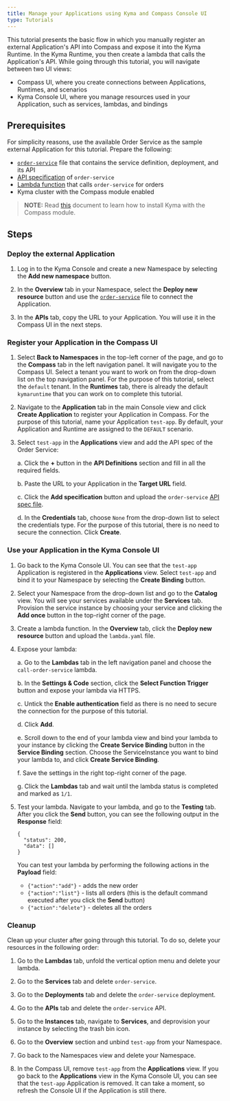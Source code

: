 ```yaml
---
title: Manage your Applications using Kyma and Compass Console UI
type: Tutorials
---
```


This tutorial presents the basic flow in which you manually register an external Application's API into Compass and expose it into the Kyma Runtime. In the Kyma Runtime, you then create a lambda that calls the Application's API. While going through this tutorial, you will navigate between two UI views:

- Compass UI, where you create connections between Applications, Runtimes, and scenarios
- Kyma Console UI, where you manage resources used in your Application, such as services, lambdas, and bindings

## Prerequisites

For simplicity reasons, use the available Order Service as the sample external Application for this tutorial. Prepare the following:

- [`order-service`](./assets/order-service.yaml) file that contains the service definition, deployment, and its API
- [API specification](./assets/order-service-api-spec.yaml) of `order-service`
- [Lambda function](./assets/lambda.yaml) that calls `order-service` for orders
- Kyma cluster with the Compass module enabled

>**NOTE:** Read [this](#installation-enable-compass-in-kyma-default-kyma-installation) document to learn how to install Kyma with the Compass module.

## Steps

### Deploy the external Application

1. Log in to the Kyma Console and create a new Namespace by selecting the **Add new namespace** button.

2. In the **Overview** tab in your Namespace, select the **Deploy new resource** button and use the [`order-service`](./assets/order-service.yaml) file to connect the Application.

3. In the **APIs** tab, copy the URL to your Application. You will use it in the Compass UI in the next steps.

### Register your Application in the Compass UI

1. Select **Back to Namespaces** in the top-left corner of the page, and go to the **Compass** tab in the left navigation panel. It will navigate you to the Compass UI. Select a tenant you want to work on from the drop-down list on the top navigation panel. For the purpose of this tutorial, select the `default` tenant. In the **Runtimes** tab, there is already the default `kymaruntime` that you can work on to complete this tutorial.

2. Navigate to the **Application** tab in the main Console view and click **Create Application** to register your Application in Compass. For the purpose of this tutorial, name your Application `test-app`. By default, your Application and Runtime are assigned to the `DEFAULT` scenario.

3. Select `test-app` in the **Applications** view and add the API spec of the Order Service:

    a. Click the **+** button in the **API Definitions** section and fill in all the required fields.

    b. Paste the URL to your Application in the **Target URL** field.

    c. Click the **Add specification** button and upload the `order-service` [API spec file](./assets/order-service-api-spec.yaml).

    d. In the **Credentials** tab, choose `None` from the drop-down list to select the credentials type. For the purpose of this tutorial, there is no need to secure the connection. Click **Create**.

### Use your Application in the Kyma Console UI

1. Go back to the Kyma Console UI. You can see that the `test-app` Application is registered in the **Applications** view. Select `test-app` and bind it to your Namespace by selecting the **Create Binding** button.

2. Select your Namespace from the drop-down list and go to the **Catalog** view. You will see your services available under the **Services** tab. Provision the service instance by choosing your service and clicking the **Add once** button in the top-right corner of the page.

3. Create a lambda function. In the **Overview** tab, click the **Deploy new resource** button and upload the `lambda.yaml` file.

4. Expose your lambda:

    a. Go to the **Lambdas** tab in the left navigation panel and choose the `call-order-service` lambda.

    b. In the **Settings & Code** section, click the **Select Function Trigger** button and expose your lambda via HTTPS.

    c. Untick the **Enable authentication** field as there is no need to secure the connection for the purpose of this tutorial.

    d. Click **Add**.

    e. Scroll down to the end of your lambda view and bind your lambda to your instance by clicking the **Create Service Binding** button in the **Service Binding** section. Choose the ServiceInstance you want to bind your lambda to, and click **Create Service Binding**.

    f. Save the settings in the right top-right corner of the page.

    g. Click the **Lambdas** tab and wait until the lambda status is completed and marked as `1/1`.

5. Test your lambda. Navigate to your lambda, and go to the **Testing** tab. After you click the **Send** button, you can see the following output in the **Response** field:

    ```
    {
      "status": 200,
      "data": []
    }
    ```

    You can test your lambda by performing the following actions in the **Payload** field:

    - `{"action":"add"}` - adds the new order
    - `{"action":"list"}` - lists all orders (this is the default command executed after you click the **Send** button)
    - `{"action":"delete"}` - deletes all the orders

### Cleanup

Clean up your cluster after going through this tutorial. To do so, delete your resources in the following order:

1. Go to the **Lambdas** tab, unfold the vertical option menu and delete your lambda.

2. Go to the **Services** tab and delete `order-service`.

3. Go to the **Deployments** tab and delete the `order-service` deployment.

4. Go to the **APIs** tab and delete the `order-service` API.

5. Go to the **Instances** tab, navigate to **Services**, and deprovision your instance by selecting the trash bin icon.

6. Go to the **Overview** section and unbind `test-app` from your Namespace.

7. Go back to the Namespaces view and delete your Namespace.

8. In the Compass UI, remove `test-app` from the **Applications** view. If you go back to the **Applications** view in the Kyma Console UI, you can see that the `test-app` Application is removed. It can take a moment, so refresh the Console UI if the Application is still there.
